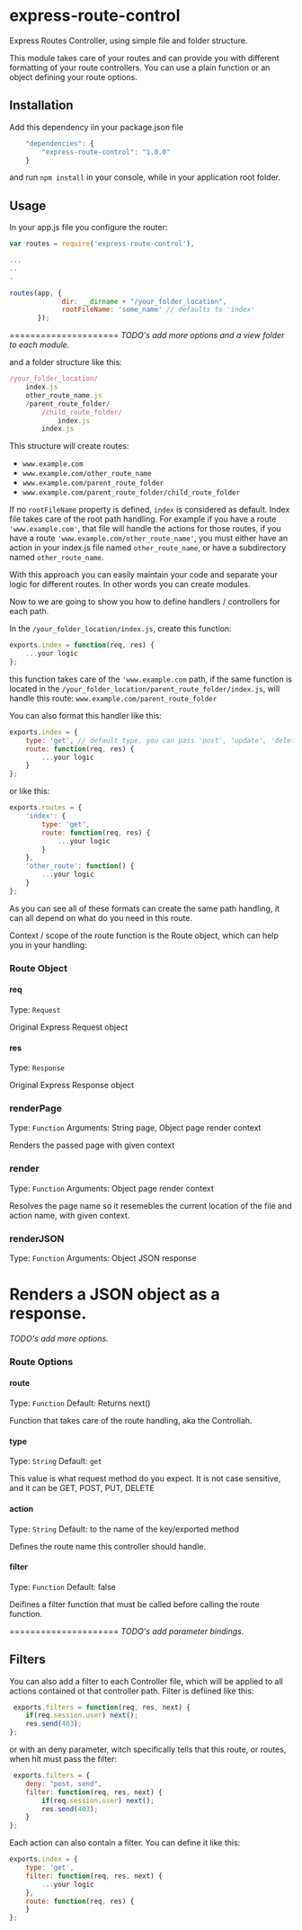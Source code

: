 # express-route-control

Express Routes Controller, using simple file and folder structure.

This module takes care of your routes and can provide you with different formatting of your route controllers. You can use a plain function or an object defining your route options.

## Installation

Add this dependency iin your package.json file

```javascript
	"dependencies": {
    	"express-route-control": "1.0.0"
    }
```

and run ```npm install``` in your console, while in your application root folder.

## Usage

In your app.js file you configure the router:

```javascript
var routes = require('express-route-control'),

...
..
.

routes(app, {
			 dir: __dirname + "/your_folder_location",
             rootFileName: 'some_name' // defaults to 'index'
       });
```

=====================
_TODO's add more options and a view folder to each module._

and a folder structure like this: 

```javascript
/your_folder_location/
	index.js
    other_route_name.js
    /parent_route_folder/
    	/child_route_folder/
        	index.js
    	index.js
```

This structure will create routes:

- `www.example.com`
- `www.example.com/other_route_name`
- `www.example.com/parent_route_folder`
- `www.example.com/parent_route_folder/child_route_folder`

If no `rootFileName` property is defined, `index` is considered as default. Index file takes care of the root path handling. 
For example if you have a route `'www.example.com'`, that file will handle the actions for those routes, if you have a route `'www.example.com/other_route_name'`, you must either have an action in your index.js file named `other_route_name`, or have a subdirectory named `other_route_name`.

With this approach you can easily maintain your code and separate your logic for different routes. In other words you can create modules.

Now to we are going to show you how to define handlers / controllers for each path.

In the `/your_folder_location/index.js`, create this function:

```javascript
exports.index = function(req, res) {
	...your logic
};
```

this function takes care of the `'www.example.com` path, if the same function is located in the `/your_folder_location/parent_route_folder/index.js`, will handle this route: `www.example.com/parent_route_folder`

You can also format this handler like this:

```javascript
exports.index = {
	type: 'get', // default type, you can pass 'post', 'update', 'delete, 'put'
	route: function(req, res) {
		...your logic
	}
};
```

or like this:

```javascript
exports.routes = {
	'index': {
		type: 'get',
		route: function(req, res) {
			...your logic
		}
	},
	'other_route': function() {
		...your logic
	}
};
```

As you can see all of these formats can create the same path handling, it can all depend on what do you need in this route.

Context / scope of the route function is the Route object, which can help you in your handling:

### Route Object

#### req

Type: ```Request```

Original Express Request object 

#### res

Type: ```Response```

Original Express Response object 

### renderPage

Type: ```Function``` Arguments: String page, Object page render context

Renders the passed page with given context

### render

Type: ```Function``` Arguments: Object page render context

Resolves the page name so it resemebles the current location of the file and action name, with given context.

### renderJSON

Type: ```Function``` Arguments: Object JSON response

Renders a JSON object as a response.
=====================
_TODO's add more options._

### Route Options

#### route

Type: ```Function``` Default: Returns next()

Function that takes care of the route handling, aka the Controllah.

#### type

Type: ```String``` Default: ```get```

This value is what request method do you expect. It is not case sensitive, and it can be GET, POST, PUT, DELETE

#### action

Type: ```String``` Default: to the name of the key/exported method

Defines the route name this controller should handle.

#### filter

Type: ```Function``` Default: false

Deifines a filter function that must be called before calling the route function.

=====================
_TODO's add parameter bindings._

## Filters

You can also add a filter to each Controller file, which will be applied to all actions contained ot that controller path. Filter is defiined like this:

```javascript
 exports.filters = function(req, res, next) {
	if(req.session.user) next();
	res.send(403);
};
 ``` 
or with an deny parameter, witch specifically tells that this route, or routes, when hit must pass the filter:

```javascript
 exports.filters = {
	deny: "post, send",
	filter: function(req, res, next) {
		if(req.session.user) next();
		res.send(403);
	}
};
 ```

Each action can also contain a filter. You can define it like this:

```javascript
exports.index = {
	type: 'get',
	filter: function(req, res, next) {
		...your logic
	},
	route: function(req, res) {
	}
};
 ```




